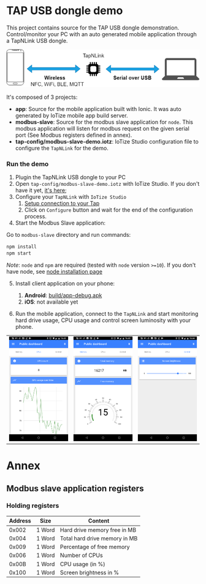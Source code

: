 # TAP USB dongle demo

This project contains source for the TAP USB dongle demonstration. Control/monitor your PC with an auto generated mobile application through a TapNLink USB dongle.

![Schema](doc/images/tap-usb-dongle-demo-schema.png)

It's composed of 3 projects:
 
- **app**: Source for the mobile application built with Ionic. It was auto generated by IoTize mobile app build server.
- **modbus-slave**: Source for the modbus slave application for `node`. This modbus application will listen for modbus request on the given serial port (See Modbus registers defined in annex).
- **tap-config/modbus-slave-demo.iotz**: IoTize Studio configuration file to configure the `TapNLink` for the demo.


### Run the demo

1. Plugin the TapNLink USB dongle to your PC
2. Open `tap-config/modbus-slave-demo.iotz` with IoTize Studio. If you don't have it yet, [it's here](http://docs.iotize.com/UserManuals/IotizeStudio/);
3.  Configure your `TapNLink` with `IoTize Studio`
    1.  [Setup connection to your Tap](http://docs.iotize.com/UserManuals/DiverseTools/)
    2.  Click on `Configure` button and wait for the end of the configuration process.
4. Start the Modbus Slave application:

Go to `modbus-slave` directory and run commands:

```bash
npm install
npm start
```

*Note*: `node` and `npm` are required (tested with `node` version `>=10`). If you don't have node, see [node installation page](https://nodejs.org/en/download/)

5. Install client application on your phone:
   
   1. **Android**: [build/app-debug.apk](build/app-debug.apk)
   2. **iOS**: not available yet

6. Run the mobile application, connect to the `TapNLink` and start monitoring hard drive usage, CPU usage and control screen luminosity with your phone.

|           |   | |
|-------------------------|-------------------------|-------------------------|
![CPU screenshot](doc/images/android-screenshot-cpu.png) | ![Hard drive usage screeshot](doc/images/android-screenshot-hard-drive.png) | ![Screen brightness screenshot](doc/images/android-screenshot-screen.png) |


# Annex

## Modbus slave application registers

### Holding registers

| Address | Size | Content |
| --- | --- | --- |
| 0x002 | 1 Word | Hard drive memory free in MB |
| 0x004 | 1 Word | Total hard drive memory in MB |
| 0x009 | 1 Word | Percentage of free memory |
| 0x006 | 1 Word | Number of CPUs |
| 0x00B | 1 Word | CPU usage (in %) |
| 0x100 | 1 Word | Screen brightness in % |

